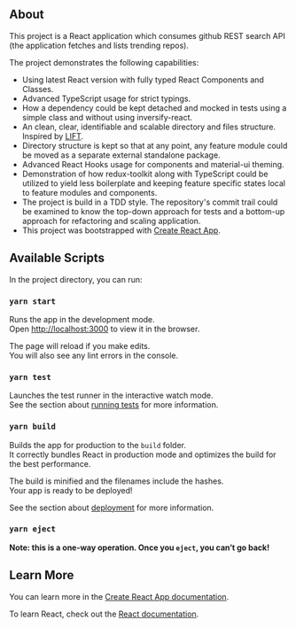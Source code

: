 ## About

This project is a React application which consumes github REST search API (the application fetches and lists trending repos).

The project demonstrates the following capabilities:
- Using latest React version with fully typed React Components and Classes.
- Advanced TypeScript usage for strict typings.
- How a dependency could be kept detached and mocked in tests using a simple class and without using inversify-react.
- An clean, clear, identifiable and scalable directory and files structure. Inspired by [LIFT](https://johnpapa.net/angular-app-structuring-guidelines/).
- Directory structure is kept so that at any point, any feature module could be moved as a separate external standalone package.
- Advanced React Hooks usage for components and material-ui theming.
- Demonstration of how redux-toolkit along with TypeScript could be utilized to yield less boilerplate and keeping feature specific states local to feature modules and components.
- The project is build in a TDD style. The repository's commit trail could be examined to know the top-down approach for tests and a bottom-up approach for refactoring and scaling application.
- This project was bootstrapped with [Create React App](https://github.com/facebook/create-react-app).   

## Available Scripts

In the project directory, you can run:

### `yarn start`

Runs the app in the development mode.<br />
Open [http://localhost:3000](http://localhost:3000) to view it in the browser.

The page will reload if you make edits.<br />
You will also see any lint errors in the console.

### `yarn test`

Launches the test runner in the interactive watch mode.<br />
See the section about [running tests](https://facebook.github.io/create-react-app/docs/running-tests) for more information.

### `yarn build`

Builds the app for production to the `build` folder.<br />
It correctly bundles React in production mode and optimizes the build for the best performance.

The build is minified and the filenames include the hashes.<br />
Your app is ready to be deployed!

See the section about [deployment](https://facebook.github.io/create-react-app/docs/deployment) for more information.

### `yarn eject`

**Note: this is a one-way operation. Once you `eject`, you can’t go back!**


## Learn More

You can learn more in the [Create React App documentation](https://facebook.github.io/create-react-app/docs/getting-started).

To learn React, check out the [React documentation](https://reactjs.org/).
